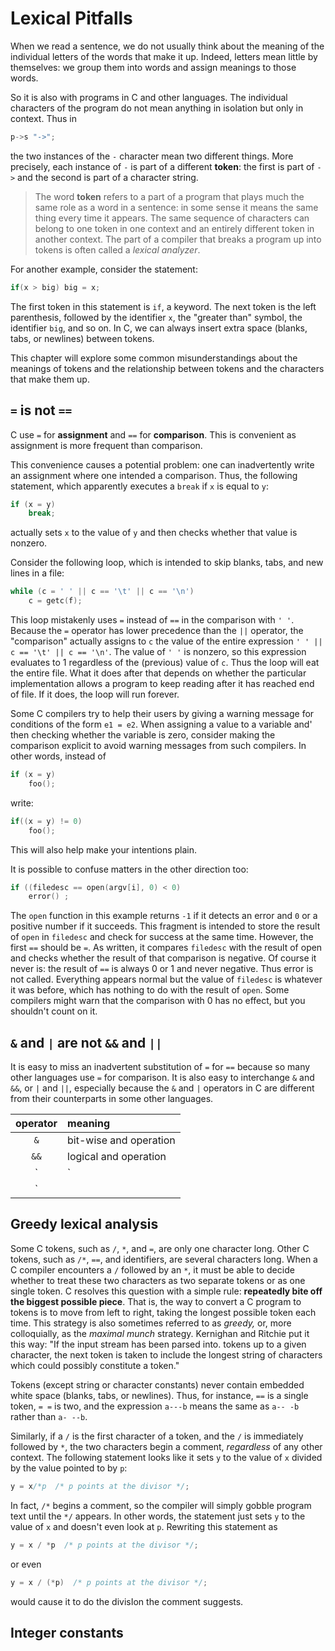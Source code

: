 # Lexical Pitfalls

When we read a sentence, we do not usually think about the meaning of the individual  letters of the words that make it up. Indeed, letters mean little by themselves: we group them into words and assign meanings to those words.

So it is also with programs in C and other languages. The individual characters of the program do not mean anything in isolation but only in context. Thus in

```c
p->s "->";
```

the two instances of the `-` character mean two different things. More precisely, each instance of `-` is part of a different **token**: the first is part of `->` and the second is part of a character string. 

> The word **token** refers to a part of a program that plays much the same role as a word in a sentence: in some sense it means the same thing every time it appears. The same sequence of characters can belong to one token in one context and an entirely different token in another context. The part of a compiler that breaks a program up into tokens is often called a *lexical analyzer*.

For another example, consider the statement:

```c
if(x > big) big = x;
```

The first token in this statement is `if`, a keyword. The next token is the left parenthesis, followed by the identifier `x`, the "greater than" symbol, the identifier `big`, and so on. In C, we can always insert extra space (blanks, tabs, or newlines) between tokens.

This chapter will explore some common misunderstandings about the meanings of tokens and the relationship  between tokens and the characters that make them up.

## `=` is not `==`

C use `=` for **assignment** and `==` for **comparison**. This is convenient as assignment is more frequent than comparison.  

This convenience causes a potential problem: one can inadvertently write an assignment where one intended a comparison. Thus, the following statement, which apparently executes a `break` if `x` is equal to `y`:

```c
if (x = y)
    break;
```

actually sets `x` to the value of `y` and then checks whether that value is nonzero.

Consider the following loop, which is intended to skip blanks, tabs, and new lines in a file:

```c
while (c = ' ' || c == '\t' || c == '\n')
    c = getc(f);
```

This loop mistakenly uses `=` instead of `==` in the comparison with `' '`. Because the `=` operator has lower precedence than the `||` operator, the "comparison" actually assigns to `c` the value of the entire expression `' ' || c == '\t' || c == '\n'`. The value of `' '` is nonzero, so this expression evaluates to 1 regardless of the (previous) value of `c`. Thus the loop will eat the entire file. What it does after that depends on whether the particular implementation allows a program to keep reading after it has reached end of file. If it does, the loop will run forever.

Some C compilers try to help their users by giving a warning message for conditions of the form `e1 = e2`. When assigning a value to a variable and' then checking whether the variable is zero, consider making the comparison explicit to avoid warning messages from such compilers. In other words, instead of

```c
if (x = y)
    foo();
```

write:

```c
if((x = y) != 0)
    foo();
```

This will also help make your intentions plain.

It is possible to confuse matters in the other direction too:

```c 
if ((filedesc == open(argv[i], 0) < 0)
	error() ;
```

The `open` function in this example returns `-1` if it detects an error and `0` or a positive number if it succeeds. This fragment is intended to store the result of `open` in `filedesc` and check for success at the same time. However, the first `==` should be `=`. As written, it compares `filedesc` with the result of open and checks whether the result of that comparison is negative. Of course it never is: the result of `==` is always 0 or 1 and never negative. Thus error is not called. Everything appears normal but the value of `filedesc` is whatever it was before, which has nothing to do with the result of `open`.  Some compilers might warn that the comparison with 0 has no effect, but you shouldn't count on it. 

## `&` and `|` are not `&&` and `||`

It is easy to miss an inadvertent substitution of `=` for `==` because so many other languages use `=` for comparison. It is also easy to interchange `&` and `&&`, or `|` and `||`, especially because the `&` and `|` operators in C are different from their counterparts in some other languages. 

| operator | meaning                |
| :------: | :--------------------- |
|   `&`    | bit-wise and operation |
|   `&&`   | logical and operation  |
|   `|`    | bit-wise or operation  |
|   `||`   | logical or operation   |

## Greedy lexical analysis

Some C tokens, such as `/`, `*`, and `=`, are only one character long. Other C tokens, such as `/*`, `==`, and identifiers, are several characters long. When a C compiler encounters a `/` followed by an `*`, it must be able to decide whether to treat these two characters as two separate tokens or as one single token. C resolves this question with a simple rule: **repeatedly bite off the biggest possible piece**. That is, the way to convert a C program to tokens is to move from left to right, taking the longest possible token each time. This strategy is also sometimes referred to as *greedy,* or, more colloquially, as the *maximal munch* strategy. Kernighan and Ritchie put it this way: "If the input stream has been parsed into. tokens up to a given character, the next token is taken to include the longest string of characters which could possibly constitute a token." 

Tokens (except string or character constants) never contain embedded white space (blanks, tabs, or newlines). Thus, for instance, `==` is a single token, `= =` is two, and the expression `a---b` means the same as `a-- -b` rather than `a- --b`. 

Similarly, if a `/` is the first character of a token, and the `/` is immediately followed by `*`, the two characters begin a comment, *regardless* of any other context. The following statement looks like it sets `y` to the value of `x` divided by the value pointed to by `p`:

```c
y = x/*p  /* p points at the divisor */;
```

In fact, `/*` begins a comment, so the compiler will simply gobble program text until the `*/` appears. In other words, the statement just sets `y` to the value of `x` and doesn't even look at `p`. Rewriting this statement as

```c
y = x / *p  /* p points at the divisor */;
```

or even

```c
y = x / (*p)  /* p points at the divisor */;
```

would cause it to do the divisIon the comment suggests.

## Integer constants

